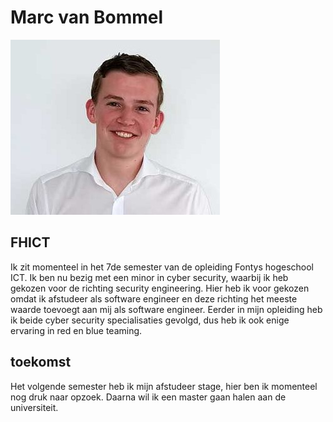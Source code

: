 # Marc van Bommel

![Marc van Bommel](./images/marc_small.jpg)

## FHICT

Ik zit momenteel in het 7de semester van de opleiding Fontys hogeschool ICT. Ik ben nu bezig met een minor in cyber security, waarbij ik heb gekozen voor de richting security engineering. Hier heb ik voor gekozen omdat ik afstudeer als software engineer en deze richting het meeste waarde toevoegt aan mij als software engineer. Eerder in mijn opleiding heb ik beide cyber security specialisaties gevolgd, dus heb ik ook enige ervaring in red en blue teaming.

## toekomst

Het volgende semester heb ik mijn afstudeer stage, hier ben ik momenteel nog druk naar opzoek. Daarna wil ik een master gaan halen aan de universiteit.
